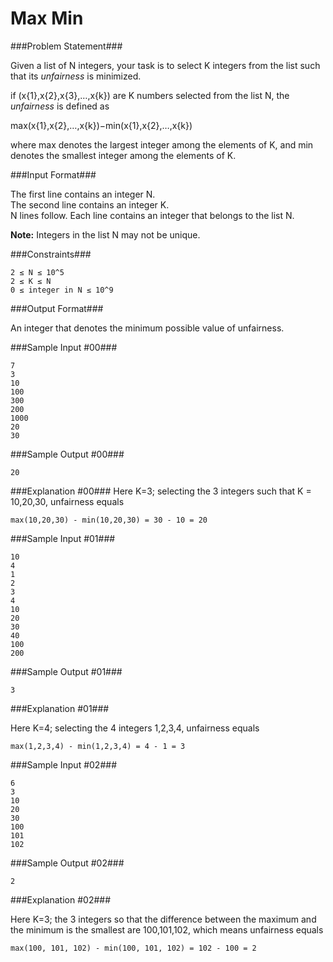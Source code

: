 Max Min
===================

###Problem Statement###

Given a list of N integers, your task is to select K integers from the list such that its _unfairness_ is minimized.

if (x{1},x{2},x{3},…,x{k}) are K numbers selected from the list N, the _unfairness_ is defined as

max(x{1},x{2},…,x{k})−min(x{1},x{2},…,x{k})

where max denotes the largest integer among the elements of K, and min denotes the smallest integer among the elements of K.

###Input Format###

The first line contains an integer N.  
The second line contains an integer K.  
N lines follow. Each line contains an integer that belongs to the list N.

**Note:** Integers in the list N may not be unique.

###Constraints###

```
2 ≤ N ≤ 10^5 
2 ≤ K ≤ N 
0 ≤ integer in N ≤ 10^9
```

###Output Format###

An integer that denotes the minimum possible value of unfairness.

###Sample Input #00###

```
7
3
10
100
300
200
1000
20
30
```

###Sample Output #00###

```
20
```

###Explanation #00###
Here K=3; selecting the 3 integers such that K = 10,20,30, unfairness equals

```
max(10,20,30) - min(10,20,30) = 30 - 10 = 20
```

###Sample Input #01###

```
10
4
1
2
3
4
10
20
30
40
100
200
```

###Sample Output #01###

```
3
```

###Explanation #01###

Here K=4; selecting the 4 integers 1,2,3,4, unfairness equals

```
max(1,2,3,4) - min(1,2,3,4) = 4 - 1 = 3
```

###Sample Input #02###

```
6
3
10
20
30
100
101
102
```

###Sample Output #02###

```
2
```

###Explanation #02###

Here K=3; the 3 integers so that the difference between the maximum and the minimum is the smallest are 100,101,102, which means unfairness equals

```
max(100, 101, 102) - min(100, 101, 102) = 102 - 100 = 2
```